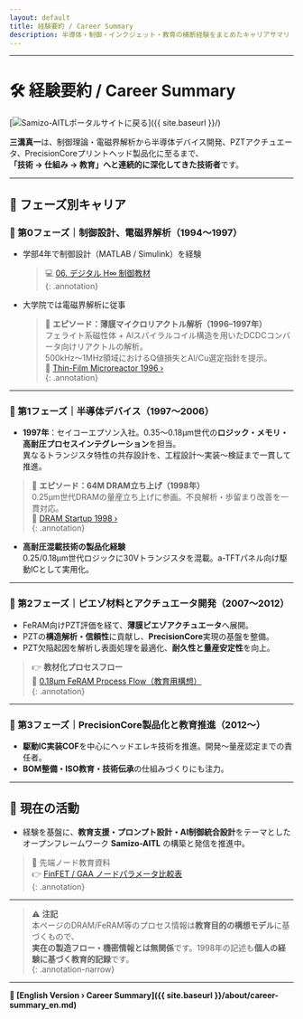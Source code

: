 ```yaml
---
layout: default
title: 経験要約 / Career Summary
description: 半導体・制御・インクジェット・教育の横断経験をまとめたキャリアサマリ
---
```


---

# 🛠️ 経験要約 / Career Summary
[![Samizo-AITLポータルサイトに戻る](https://img.shields.io/badge/Samizo--AITL%20ポータルサイトに戻る-brightgreen)]({{ site.baseurl }}/)

**三溝真一**は、制御理論・電磁界解析から半導体デバイス開発、PZTアクチュエータ、PrecisionCoreプリントヘッド製品化に至るまで、  
**「技術 → 仕組み → 教育」へと連続的に深化してきた技術者**です。

---

## 📘 フェーズ別キャリア

### 🔹 第0フェーズ｜制御設計、電磁界解析（1994〜1997）
- 学部4年で制御設計（MATLAB / Simulink）を経験  
  > 💻 [06. デジタル H∞ 制御教材](https://samizo-aitl.github.io/EduController/part04_digital/theory/06_digital_hinf_control.html)  
  {: .annotation}

- 大学院では電磁界解析に従事  
  > 🧪 **エピソード：薄膜マイクロリアクトル解析（1996–1997年）**  
  > フェライト系磁性体 + Alスパイラルコイル構造を用いたDCDCコンバータ向けリアクトルの解析。  
  > 500kHz〜1MHz領域におけるQ値損失とAl/Cu選定指針を提示。  
  > 🔗 [Thin-Film Microreactor 1996 ›](https://samizo-aitl.github.io/Edusemi-Plus/archive/in1996/thinfilm_microreactor/)  
  {: .annotation}

---

### 🔹 第1フェーズ｜半導体デバイス（1997〜2006）
- **1997年**：セイコーエプソン入社。0.35〜0.18μm世代の**ロジック・メモリ・高耐圧プロセスインテグレーション**を担当。  
  異なるトランジスタ特性の共存設計を、工程設計〜実装〜検証まで一貫して推進。

> 🧩 **エピソード：64M DRAM立ち上げ（1998年）**  
> 0.25μm世代DRAMの量産立ち上げに参画。不良解析・歩留まり改善を一貫対応。  
> 🔗 [DRAM Startup 1998 ›](https://samizo-aitl.github.io/Edusemi-Plus/archive/in1998/DRAM_Startup_64M_1998/)  
{: .annotation}

- **高耐圧混載技術の製品化経験**  
  0.25/0.18μm世代ロジックに30Vトランジスタを混載。a-TFTパネル向け駆動ICとして実用化。

---

### 🔹 第2フェーズ｜ピエゾ材料とアクチュエータ開発（2007〜2012）
- FeRAM向けPZT評価を経て、**薄膜ピエゾアクチュエータ**へ展開。  
- PZTの**構造解析・信頼性**に貢献し、**PrecisionCore**実現の基盤を整備。  
- PZT欠陥起因を解析し表面処理を最適化、**耐久性と量産安定性**を向上。

> 👉 **教材化プロセスフロー**  
> 📘 [0.18μm FeRAM Process Flow（教育用構想）](https://samizo-aitl.github.io/Edusemi-v4x/d_chapter1_memory_technologies/doc_FeRAM/0.18um_FeRAM_ProcessFlow)  
{: .annotation}

---

### 🔹 第3フェーズ｜PrecisionCore製品化と教育推進（2012〜）
- **駆動IC実装COF**を中心にヘッドエレキ技術を推進。開発〜量産認定までの責任者。  
- **BOM整備・ISO教育・技術伝承**の仕組みづくりにも注力。

---

## 🎯 現在の活動
- 経験を基盤に、**教育支援・プロンプト設計・AI制御統合設計**をテーマとした  
  オープンフレームワーク **Samizo-AITL** の構築と発信を推進中。

> 📌 先端ノード教育資料  
> 👉 [FinFET / GAA ノードパラメータ比較表](https://samizo-aitl.github.io/Edusemi-v4x/f_chapter1_finfet_gaa/appendixf1_05_node_params)  
{: .annotation}

---

> ⚠️ **注記**  
> 本ページのDRAM/FeRAM等のプロセス情報は**教育目的の構想モデル**に基づくもので、  
> **実在の製造フロー・機密情報とは無関係**です。1998年の記述も**個人の経験に基づく教育的記録**です。  
{: .annotation-narrow}

---

**🔗 [English Version › Career Summary]({{ site.baseurl }}/about/career-summary_en.md)**

